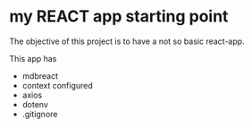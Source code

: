 # my REACT app starting point

The objective of this project is to have a not so basic react-app.

This app has 
- mdbreact
- context configured
- axios
- dotenv 
- .gitignore